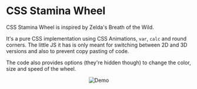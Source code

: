 # CSS Stamina Wheel

CSS Stamina Wheel is inspired by Zelda's Breath of the Wild.

It's a pure CSS implementation using CSS Animations, `var`, `calc` and round corners.
The little JS it has is only meant for switching between 2D and 3D versions and also to prevent copy pasting of code.

The code also provides options (they're hidden though) to change the color, size and speed of the wheel.

<p align="center">
  <img src="https://user-images.githubusercontent.com/78122/27008495-5184fbfc-4e27-11e7-9b1a-0d5664f4ddc0.gif" alt="Demo"/>
</p>
